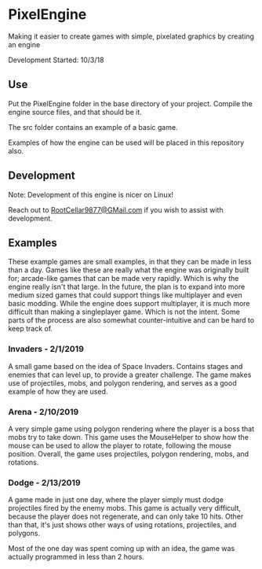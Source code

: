 # PixelEngine

Making it easier to create games with simple, pixelated graphics by creating an engine

Development Started: 10/3/18

## Use

Put the PixelEngine folder in the base directory of your project.
Compile the engine source files, and that should be it.

The src folder contains an example of a basic game.

Examples of how the engine can be used will be placed in this repository also.

## Development

Note: Development of this engine is nicer on Linux!

Reach out to RootCellar9877@GMail.com if you wish to assist with development.

## Examples

These example games are small examples, in that they can be made in less than a day.
Games like these are really what the engine was originally built for; arcade-like games that can be made very rapidly. Which is why the engine really isn't that large.
In the future, the plan is to expand into more medium sized games that could support things like multiplayer and even basic modding.
While the engine does support multiplayer, it is much more difficult than making a singleplayer game. Which is not the intent. Some parts of the process are also somewhat counter-intuitive and can be hard to keep track of.

### Invaders - 2/1/2019

A small game based on the idea of Space Invaders. Contains stages and enemies that can level up,
to provide a greater challenge. The game makes use of projectiles, mobs, and polygon rendering,
and serves as a good example of how they are used.


### Arena - 2/10/2019

A very simple game using polygon rendering where the player is a boss that mobs try to take down.
This game uses the MouseHelper to show how the mouse can be used to allow the player to rotate, following
the mouse position.
Overall, the game uses projectiles, polygon rendering, mobs, and rotations.


### Dodge - 2/13/2019

A game made in just one day, where the player simply must dodge projectiles fired by the enemy mobs.
This game is actually very difficult, because the player does not regenerate, and can only take 10 hits.
Other than that, it's just shows other ways of using rotations, projectiles, and polygons.

Most of the one day was spent coming up with an idea, the game was actually programmed in less than 2 hours.
